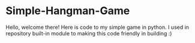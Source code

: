# Simple-Hangman-Game
Hello, welcome there! Here is code to my simple game in python. I used in repository built-in module to making this code friendly in building  :)
